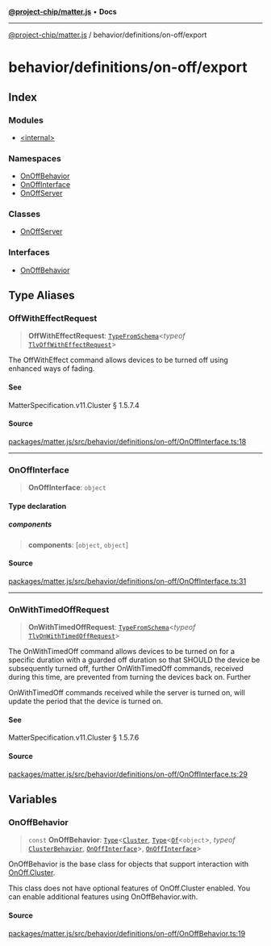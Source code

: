 [**@project-chip/matter.js**](../../../../README.md) • **Docs**

***

[@project-chip/matter.js](../../../../modules.md) / behavior/definitions/on-off/export

# behavior/definitions/on-off/export

## Index

### Modules

- [\<internal\>](-internal-/README.md)

### Namespaces

- [OnOffBehavior](namespaces/OnOffBehavior/README.md)
- [OnOffInterface](namespaces/OnOffInterface/README.md)
- [OnOffServer](namespaces/OnOffServer/README.md)

### Classes

- [OnOffServer](classes/OnOffServer.md)

### Interfaces

- [OnOffBehavior](interfaces/OnOffBehavior.md)

## Type Aliases

### OffWithEffectRequest

> **OffWithEffectRequest**: [`TypeFromSchema`](../../../../tlv/export/README.md#typefromschemas)\<*typeof* [`TlvOffWithEffectRequest`](../../../../cluster/export/namespaces/OnOff/README.md#tlvoffwitheffectrequest)\>

The OffWithEffect command allows devices to be turned off using enhanced ways of fading.

#### See

MatterSpecification.v11.Cluster § 1.5.7.4

#### Source

[packages/matter.js/src/behavior/definitions/on-off/OnOffInterface.ts:18](https://github.com/project-chip/matter.js/blob/7a8cbb56b87d4ccf34bec5a9a95ab40a1711324f/packages/matter.js/src/behavior/definitions/on-off/OnOffInterface.ts#L18)

***

### OnOffInterface

> **OnOffInterface**: `object`

#### Type declaration

##### components

> **components**: [`object`, `object`]

#### Source

[packages/matter.js/src/behavior/definitions/on-off/OnOffInterface.ts:31](https://github.com/project-chip/matter.js/blob/7a8cbb56b87d4ccf34bec5a9a95ab40a1711324f/packages/matter.js/src/behavior/definitions/on-off/OnOffInterface.ts#L31)

***

### OnWithTimedOffRequest

> **OnWithTimedOffRequest**: [`TypeFromSchema`](../../../../tlv/export/README.md#typefromschemas)\<*typeof* [`TlvOnWithTimedOffRequest`](../../../../cluster/export/namespaces/OnOff/README.md#tlvonwithtimedoffrequest)\>

The OnWithTimedOff command allows devices to be turned on for a specific duration with a guarded off duration so
that SHOULD the device be subsequently turned off, further OnWithTimedOff commands, received during this time, are
prevented from turning the devices back on. Further

OnWithTimedOff commands received while the server is turned on, will update the period that the device is turned on.

#### See

MatterSpecification.v11.Cluster § 1.5.7.6

#### Source

[packages/matter.js/src/behavior/definitions/on-off/OnOffInterface.ts:29](https://github.com/project-chip/matter.js/blob/7a8cbb56b87d4ccf34bec5a9a95ab40a1711324f/packages/matter.js/src/behavior/definitions/on-off/OnOffInterface.ts#L29)

## Variables

### OnOffBehavior

> `const` **OnOffBehavior**: [`Type`](../../../cluster/export/namespaces/ClusterBehavior/interfaces/Type.md)\<[`Cluster`](../../../../cluster/export/namespaces/OnOff/interfaces/Cluster.md), [`Type`](../../../cluster/export/namespaces/ClusterBehavior/interfaces/Type.md)\<[`Of`](../../../../cluster/export/namespaces/ClusterType/interfaces/Of.md)\<`object`\>, *typeof* [`ClusterBehavior`](../../../cluster/export/namespaces/ClusterBehavior/README.md), [`OnOffInterface`](README.md#onoffinterface)\>, [`OnOffInterface`](README.md#onoffinterface)\>

OnOffBehavior is the base class for objects that support interaction with [OnOff.Cluster](../../../../cluster/export/namespaces/OnOff/README.md#cluster).

This class does not have optional features of OnOff.Cluster enabled. You can enable additional features using
OnOffBehavior.with.

#### Source

[packages/matter.js/src/behavior/definitions/on-off/OnOffBehavior.ts:19](https://github.com/project-chip/matter.js/blob/7a8cbb56b87d4ccf34bec5a9a95ab40a1711324f/packages/matter.js/src/behavior/definitions/on-off/OnOffBehavior.ts#L19)
